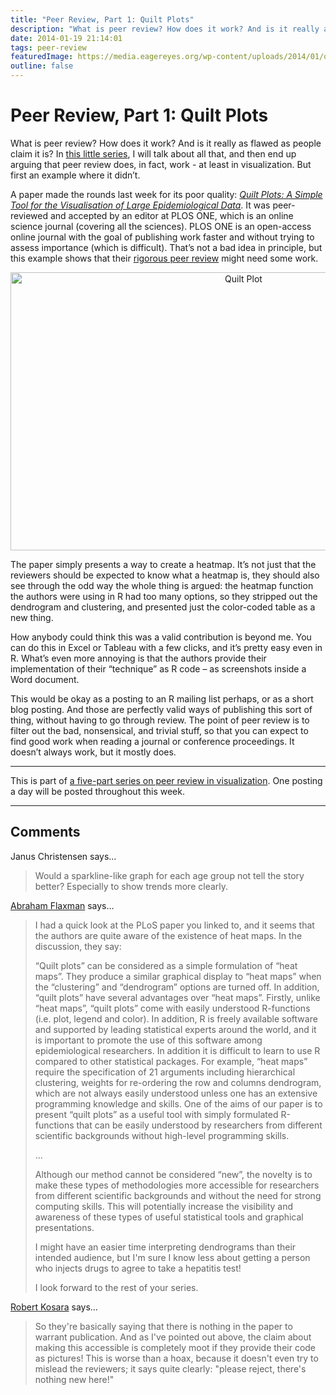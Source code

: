 ```yaml
---
title: "Peer Review, Part 1: Quilt Plots"
description: "What is peer review? How does it work? And is it really as flawed as people claim it is? In this little series, I will talk about all that, and then end up arguing that peer review does, in fact, work - at least in visualization. But first an example where it didn’t."
date: 2014-01-19 21:14:01
tags: peer-review
featuredImage: https://media.eagereyes.org/wp-content/uploads/2014/01/quilt-plot.png
outline: false
---
```


# Peer Review, Part 1: Quilt Plots

What is peer review? How does it work? And is it really as flawed as people claim it is? In <a href="/tag/peer-review">this little series</a>, I will talk about all that, and then end up arguing that peer review does, in fact, work - at least in visualization. But first an example where it didn’t.

A paper made the rounds last week for its poor quality: <a href="http://www.plosone.org/article/info%3Adoi%2F10.1371%2Fjournal.pone.0085047"><em>Quilt Plots: A Simple Tool for the Visualisation of Large Epidemiological Data</em></a>. It was peer-reviewed and accepted by an editor at PLOS ONE, which is an online science journal (covering all the sciences). PLOS ONE is an open-access online journal with the goal of publishing work faster and without trying to assess importance (which is difficult). That’s not a bad idea in principle, but this example shows that their <a href="http://www.plosone.org/static/information">rigorous peer review</a> might need some work.

<p align="center"><img class="aligncenter size-medium wp-image-3065" alt="Quilt Plot" src="https://media.eagereyes.org/wp-content/uploads/2014/01/quilt-plot.png" width="730" height="445" /></p>

The paper simply presents a way to create a heatmap. It’s not just that the reviewers should be expected to know what a heatmap is, they should also see through the odd way the whole thing is argued: the heatmap function the authors were using in R had too many options, so they stripped out the dendrogram and clustering, and presented just the color-coded table as a new thing.

How anybody could think this was a valid contribution is beyond me. You can do this in Excel or Tableau with a few clicks, and it’s pretty easy even in R. What’s even more annoying is that the authors provide their implementation of their “technique” as R code – as screenshots inside a Word document.

This would be okay as a posting to an R mailing list perhaps, or as a short blog posting. And those are perfectly valid ways of publishing this sort of thing, without having to go through review. The point of peer review is to filter out the bad, nonsensical, and trivial stuff, so that you can expect to find good work when reading a journal or conference proceedings. It doesn’t always work, but it mostly does.

<hr />

This is part of <a href="/section/series/peer-review">a five-part series on peer review in visualization</a>. One posting a day will be posted throughout this week.


<PostedBy />


<aside class="comments">

---
## Comments

Janus Christensen says…
>	Would a sparkline-like graph for each age group not tell the story better? Especially to show trends more clearly.

<a href="http://healthyalgorithms.com" rel="nofollow noopener" target="_blank">Abraham Flaxman</a> says…
>	I had a quick look at the PLoS paper you linked to, and it seems that the authors are quite aware of the existence of heat maps.  In the discussion, they say:
>	
>	
>	“Quilt plots” can be considered as a simple formulation of “heat maps”. They produce a similar graphical display to “heat maps” when the “clustering” and “dendrogram” options are turned off. In addition, “quilt plots” have several advantages over “heat maps”. Firstly, unlike “heat maps”, “quilt plots” come with easily understood R-functions (i.e. plot, legend and color). In addition, R is freely available software and supported by leading statistical experts around the world, and it is important to promote the use of this software among epidemiological researchers. In addition it is difficult to learn to use R compared to other statistical packages. For example, “heat maps” require the specification of 21 arguments including hierarchical clustering, weights for re-ordering the row and columns dendrogram, which are not always easily understood unless one has an extensive programming knowledge and skills. One of the aims of our paper is to present “quilt plots” as a useful tool with simply formulated R-functions that can be easily understood by researchers from different scientific backgrounds without high-level programming skills.
>	
>	...
>	
>	Although our method cannot be considered “new”, the novelty is to make these types of methodologies more accessible for researchers from different scientific backgrounds and without the need for strong computing skills. This will potentially increase the visibility and awareness of these types of useful statistical tools and graphical presentations.
>	
>	
>	I might have an easier time interpreting dendrograms than their intended audience, but I'm sure I know less about getting a person who injects drugs to agree to take a hepatitis test!  
>	
>	I look forward to the rest of your series.

<a href="/about" rel="nofollow noopener" target="_blank">Robert Kosara</a> says…
>	So they're basically saying that there is nothing in the paper to warrant publication. And as I've pointed out above, the claim about making this accessible is completely moot if they provide their code as pictures! This is worse than a hoax, because it doesn't even try to mislead the reviewers; it says quite clearly: "please reject, there's nothing new here!"

</aside>

